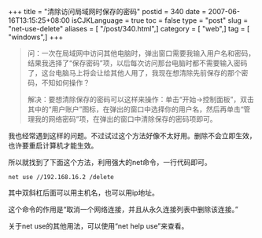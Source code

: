+++
title = "清除访问局域网时保存的密码"
postid = 340
date = 2007-06-16T13:15:25+08:00
isCJKLanguage = true
toc = false
type = "post"
slug = "net-use-delete"
aliases = [ "/post/340.html",]
category = [ "web",]
tag = [ "windows",]
+++


> 问：一次在局域网中访问其他电脑时，弹出窗口需要我输入用户名和密码，结果我选择了“保存密码”项，以后每次访问那台电脑时都不需要输入密码了，这台电脑马上将会让给其他人用了，我现在想清除先前保存的那个密码，不知如何操作？
>
> 解决：要想清除保存的密码可以这样来操作：单击“开始→控制面板”，双击其中的“用户账户”图标，在弹出的窗口中选择你的用户名，然后再单击“管理我的网络密码”项，在弹出的窗口中清除保存的密码项即可。

我也经常遇到这样的问题。不过试过这个方法好像不太好用。删除不会立即生效，也许要重启计算机才能生效。

所以就找到了下面这个方法，利用强大的net命令，一行代码即可。

    net use //192.168.16.2 /delete

其中双斜杠后面可以用主机名，也可以用ip地址。

这个命令的作用是“取消一个网络连接，并且从永久连接列表中删除该连接。”

关于net use的其他用法，可以使用“net help use”来查看。

